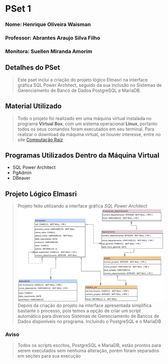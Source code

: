 # PSet 1
### Nome: Henrique Oliveira Waisman
### Professor: Abrantes Araujo Silva Filho
### Monitora: Suellen Miranda Amorim

## Detalhes do PSet
> Este pset inclui a criação do projeto lógico Elmasri na interface gráfica SQL Power Architect, seguido da sua inclusão no Sistemas de Gerenciamento de Banco de Dados PostgreSQL e MariaDB.

## Material Utilizado
> Todo o projeto foi realizado em uma máquina virtual instalada no programa **Virtual Box**, com um sistema operacional **Linux**, portanto todos os seus comandos foram executados em seu terminal. Para realizar o download da máquina virtual, se houver interesse, entre no site [Computação Raíz](https://www.computacaoraiz.com.br/2022/03/17/maquina-virtual-para-o-estudo-de-sistemas-de-gerenciamento-de-bancos-de-dados-db-server/)

## Programas Utilizados Dentro da Máquina Virtual
- SQL Power Architect
- PgAdmin
- DBeaver

## Projeto Lógico Elmasri
> Projeto feito utilizando a interface gráfica _SQL Power Architect_
![modelo_elmasri](https://github.com/DavidHelmer/uvv_bd_1_cc1m/blob/main/pset1/imgs/modelo-elmasri.png?raw=true)
> Depois da criação do projeto na interface apresentada simplifica bastante o processo, pois temos a opção de criar um script automático para diversos Sistemas de Gerenciamento de Bancos de Dados disponíveis no programa. Incluindo o PostgreSQL e o MariaDB

### Aviso
> Todos os scripts escritos, PostgreSQL e MariaDB, estão prontos para serem executados sem nenhuma alteração, porém foram separados em seções para sua execução
